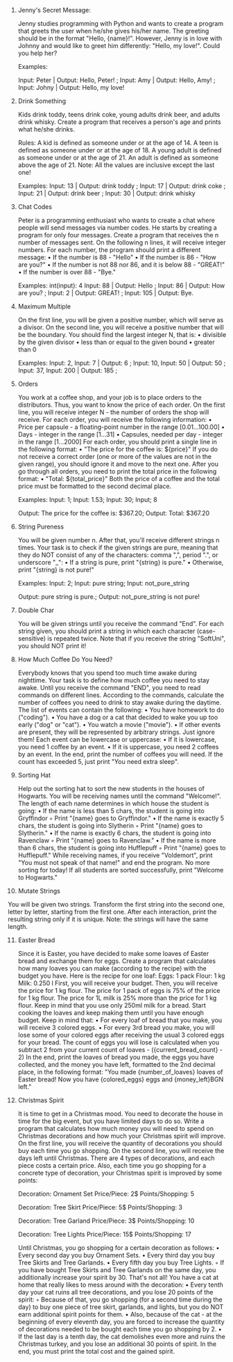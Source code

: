 1. Jenny's Secret Message:

    Jenny studies programming with Python and wants to create a program that greets the user when he/she gives his/her name. 
    The greeting should be in the format "Hello, {name}!". 
    However, Jenny is in love with Johnny and would like to greet him differently: "Hello, my love!". Could you help her?
    
    Examples:

    Input: Peter | Output: Hello, Peter! ;
    Input: Amy | Output: Hello, Amy! ;
    Input: Johny | Output: Hello, my love!

2. Drink Something

    Kids drink toddy, teens drink coke, young adults drink beer, and adults drink whisky. 
    Create a program that receives a person's age and prints what he/she drinks.
    
    Rules:
    A kid is defined as someone under or at the age of 14.
    A teen is defined as someone under or at the age of 18.
    A young adult is defined as someone under or at the age of 21.
    An adult is defined as someone above the age of 21.
    Note: All the values are inclusive except the last one!

    Examples:
    Input: 13 | Output: drink toddy ;
    Input: 17 | Output: drink coke ;
    Input: 21 | Output: drink beer ;
    Input: 30 | Output: drink whisky

3. Chat Codes

    Peter is a programming enthusiast who wants to create a chat where people will send messages via number codes. He starts by creating a program for only four messages. 
    Create a program that receives the n number of messages sent. On the following n lines, it will receive integer numbers. For each number, the program should print a different message:
        • If the number is 88 - "Hello"
        • If the number is 86 - "How are you?"
        • If the number is not 88 nor 86, and it is below 88 - "GREAT!"
        • If the number is over 88 - "Bye."

    Examples:
    int(input): 4
    Input: 88 | Output: Hello ;
    Input: 86 | Output: How are you? ;
    Input: 2 | Output: GREAT! ;
    Input: 105 | Output: Bye.

4. Maximum Multiple

    On the first line, you will be given a positive number, which will serve as a divisor. On the second line, you will receive a positive number that will be the boundary. 
    You should find the largest integer N, that is:
        • divisible by the given divisor
        • less than or equal to the given bound
        • greater than 0

    Examples:
    Input: 2, Input: 7 | Output: 6 ;
    Input: 10, Input: 50 | Output: 50 ;
    Input: 37, Input: 200 | Output: 185 ;

5. Orders

    You work at a coffee shop, and your job is to place orders to the distributors. Thus, you want to know the price of each order. 
    On the first line, you will receive integer N - the number of orders the shop will receive. For each order, you will receive the following information:
        • Price per capsule - a floating-point number in the range [0.01…100.00]
        • Days - integer in the range [1…31]
        • Capsules, needed per day - integer in the range [1…2000]
    For each order, you should print a single line in the following format:
        • "The price for the coffee is: ${price}"
    If you do not receive a correct order (one or more of the values are not in the given range), you should ignore it and move to the next one.
    After you go through all orders, you need to print the total price in the following format:
        •  "Total: ${total_price}"
    Both the price of a coffee and the total price must be formatted to the second decimal place.

    Examples:
    Input: 1;
    Input: 1.53;
    Input: 30;
    Input; 8

    Output: The price for the coffee is: $367.20;
    Output: Total: $367.20

6. String Pureness

    You will be given number n. After that, you'll receive different strings n times. 
    Your task is to check if the given strings are pure, meaning that they do NOT consist of any of the characters: comma ",", period ".", or underscore "_":
        • If a string is pure, print "{string} is pure."
        • Otherwise, print "{string} is not pure!"

    Examples:
    Input: 2;
    Input: pure string;
    Input: not_pure_string

    Output: pure string is pure.;
    Output: not_pure_string is not pure!

7. Double Char

    You will be given strings until you receive the command "End". 
    For each string given, you should print a string in which each character (case-sensitive) is repeated twice. 
    Note that if you receive the string "SoftUni", you should NOT print it!

8. How Much Coffee Do You Need?

    Everybody knows that you spend too much time awake during nighttime.
    Your task is to define how much coffee you need to stay awake. 
    Until you receive the command "END", you need to read commands on different lines. According to the commands, calculate the number of coffees you need to drink to stay awake during the daytime.
    The list of events can contain the following:
        • You have homework to do ("coding").
        • You have a dog or a cat that decided to wake you up too early ("dog" or "cat").
        • You watch a movie ("movie").
        • If other events are present, they will be represented by arbitrary strings. Just ignore them!
    Each event can be lowercase or uppercase:
        • If it is lowercase, you need 1 coffee by an event.
        • If it is uppercase, you need 2 coffees by an event.
    In the end, print the number of coffees you will need. If the count has exceeded 5, just print "You need extra sleep".

9. Sorting Hat

    Help out the sorting hat to sort the new students in the houses of Hogwarts. You will be receiving names until the command "Welcome!". 
    The length of each name determines in which house the student is going:
        • If the name is less than 5 chars, the student is going into Gryffindor
            ◦ Print "{name} goes to Gryffindor."
        • If the name is exactly 5 chars, the student is going into Slytherin
            ◦ Print "{name} goes to Slytherin."
        • If the name is exactly 6 chars, the student is going into Ravenclaw
            ◦ Print "{name} goes to Ravenclaw."
        • If the name is more than 6 chars, the student is going into Hufflepuff
            ◦ Print "{name} goes to Hufflepuff."
    While receiving names, if you receive "Voldemort", print "You must not speak of that name!" and end the program. No more sorting for today!
    If all students are sorted successfully, print "Welcome to Hogwarts."

10. Mutate Strings

You will be given two strings. Transform the first string into the second one, letter by letter, starting from the first one. After each interaction, print the resulting string only if it is unique.
Note: the strings will have the same length.

11. Easter Bread

    Since it is Easter, you have decided to make some loaves of Easter bread and exchange them for eggs.
    Create a program that calculates how many loaves you can make (according to the recipe) with the budget you have.
    Here is the recipe for one loaf:
    Eggs: 1 pack
    Flour: 1 kg
    Milk: 0.250 l
    First, you will receive your budget. Then, you will receive the price for 1 kg flour. The price for 1 pack of eggs is 75% of the price for 1 kg flour. 
    The price for 1L milk is 25% more than the price for 1 kg flour. Keep in mind that you use only 250ml milk for a bread.
    Start cooking the loaves and keep making them until you have enough budget. Keep in mind that:
        • For every loaf of bread that you make, you will receive 3 colored eggs. 
        • For every 3rd bread you make, you will lose some of your colored eggs after receiving the usual 3 colored eggs for your bread. 
    The count of eggs you will lose is calculated when you subtract 2 from your current count of loaves - ({current_bread_count} - 2)
    In the end, print the loaves of bread you made, the eggs you have collected, and the money you have left, formatted to the 2nd decimal place, in the following format:
    "You made {number_of_loaves} loaves of Easter bread! Now you have {colored_eggs} eggs and {money_left}BGN left."

12. Christmas Spirit

    It is time to get in a Christmas mood. You need to decorate the house in time for the big event, but you have limited days to do so.
    Write a program that calculates how much money you will need to spend on Christmas decorations and how much your Christmas spirit will improve.
    On the first line, you will receive the quantity of decorations you should buy each time you go shopping. 
    On the second line, you will receive the days left until Christmas. 
    There are 4 types of decorations, and each piece costs a certain price. Also, each time you go shopping for a concrete type of decoration, your Christmas spirit is improved by some points:
    
    Decoration: Ornament Set
    Price/Piece: 2$
    Points/Shopping: 5
    
    Decoration: Tree Skirt
    Price/Piece: 5$
    Points/Shopping: 3
    
    Decoration: Tree Garland
    Price/Piece: 3$
    Points/Shopping: 10
    
    Decoration: Tree Lights
    Price/Piece: 15$
    Points/Shopping: 17
    
    Until Christmas, you go shopping for a certain decoration as follows:
        • Every second day you buy Ornament Sets.
        • Every third day you buy Tree Skirts and Tree Garlands.
        • Every fifth day you buy Tree Lights. 
            ◦ If you have bought Tree Skirts and Tree Garlands on the same day, you additionally increase your spirit by 30.
    That's not all! You have a cat at home that really likes to mess around with the decoration:
        • Every tenth day your cat ruins all tree decorations, and you lose 20 points of the spirit:
            ◦ Because of that, you go shopping (for a second time during the day) to buy one piece of tree skirt, garlands, and lights, but you do NOT earn additional spirit points for them.
        • Also, because of the cat - at the beginning of every eleventh day, you are forced to increase the quantity of decorations needed to be bought each time you go shopping by 2.
        • If the last day is a tenth day, the cat demolishes even more and ruins the Christmas turkey, and you lose an additional 30 points of spirit.
    In the end, you must print the total cost and the gained spirit.
